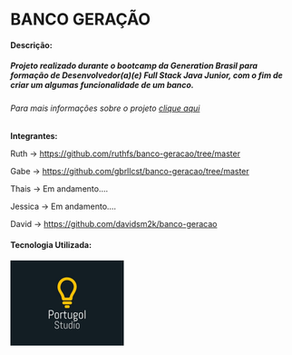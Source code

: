<h1>BANCO GERAÇÃO</h1>

#### Descrição: 

##### Projeto realizado durante o bootcamp da Generation Brasil para formação de Desenvolvedor(a)(e) Full Stack Java Junior, com o fim de criar um algumas funcionalidade de um banco.

###### Para mais informações sobre o projeto <a href="https://docs.google.com/spreadsheets/d/1grOZqpNhus_eG4QJx7oEWiq92rQabz46UoNjM-P_e8Q/edit?usp=sharing">clique aqui</a>



<b>Integrantes:</b> 

Ruth -> https://github.com/ruthfs/banco-geracao/tree/master

Gabe -> https://github.com/gbrllcst/banco-geracao/tree/master

Thais -> Em andamento....

Jessica -> Em andamento....

David -> https://github.com/davidsm2k/banco-geracao



#### Tecnologia Utilizada:

<img src="./icon-por.jpg" alt="icon-por" style="zoom: 50%;" align = "left" />